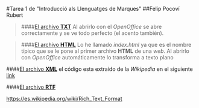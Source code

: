 #Tarea 1 de "Introducció als Llenguatges de Marques"
##Felip Pocoví Rubert

>####[El archivo **TXT**](https://github.com/Fpocovi/Tarea1/blob/master/ArxiuTXT.txt)
Al abrirlo con el _OpenOffice_ se abre correctamente y se ve todo perfecto (el acento también).

>####[El archivo **HTML**](https://github.com/Fpocovi/Tarea1/blob/master/index.html)
Lo he llamado _index.html_ ya que es el nombre típico que se le pone al primer archivo **HTML** de una _web_. Al abrirlo con _OpenOffice_ automáticamente lo transforma a texto plano

####[El archivo **XML**](https://github.com/Fpocovi/Tarea1/blob/master/arxiuXML.xml)
el código esta extraído de la _Wikipedia_ en el siguiente [link](https://es.wikipedia.org/wiki/Extensible_Markup_Language)

####[El archivo **RTF**][linkRTF]

[linkRTF]:https://github.com/Fpocovi/Tarea1/blob/master/ArxiuRTF.rtf

https://es.wikipedia.org/wiki/Rich_Text_Format
